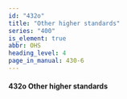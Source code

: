```yaml
---
id: "432o"
title: "Other higher standards"
series: "400"
is_element: true
abbr: OHS
heading_level: 4
page_in_manual: 430-6
---
```


#### 432o Other higher standards